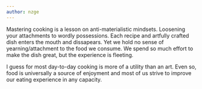 ```yaml
---
author: nzge
---
```


Mastering cooking is a lesson on anti-materialistic mindsets. Loosening your attachments to wordly possessions. Each recipe and artfully crafted dish enters the mouth and dissapears. Yet we hold no sense of yearning/attachment to the food we consume.
We spend so much effort to make the dish great, but the experience is fleeting. 

I guess for most day-to-day cooking is more of a utility than an art. Even so, food is universally a source of enjoyment and most of us strive to improve our eating experience in any capacity. 